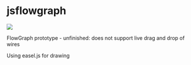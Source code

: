 jsflowgraph
===========

![](https://raw.github.com/BeamNG/jsflowgraph/preview.png)

FlowGraph prototype - unfinished: does not support live drag and drop of wires

Using easel.js for drawing